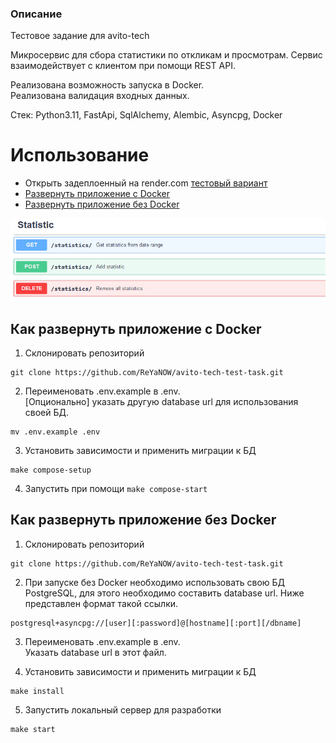 ### Описание
Тестовое задание для avito-tech

Микросервис для сбора статистики по откликам и просмотрам. 
Сервис взаимодействует с клиентом при помощи REST API.  
  
Реализована возможность запуска в Docker.  
Реализована валидация входных данных.

Стек: Python3.11, FastApi, SqlAlchemy, Alembic, Asyncpg, Docker


# Использование


 - Открыть задеплоенный на render.com [тестовый вариант](https://task-manager-hexlet.onrender.com/)
 - [Развернуть приложение с Docker](#Как-развернуть-приложение-с-Docker)  
 - [Развернуть приложение без Docker](#Как-развернуть-приложение-без-Docker)

![App preview](https://github.com/ReYaNOW/ReYaNOW/blob/main/Images/stats_preview_image.png?raw=true)

## Как развернуть приложение с Docker
1. Склонировать репозиторий

```
git clone https://github.com/ReYaNOW/avito-tech-test-task.git
```

2. Переименовать .env.example в .env.  
   [Опционально] указать другую database url для использования своей БД.  
  
```
mv .env.example .env
```

3. Установить зависимости и применить миграции к БД
  
```
make compose-setup
```

4. Запустить при помощи ``make compose-start``


## Как развернуть приложение без Docker
1. Склонировать репозиторий

```
git clone https://github.com/ReYaNOW/avito-tech-test-task.git
```

2. При запуске без Docker необходимо использовать свою БД PostgreSQL, для этого
   необходимо составить database url.
   Ниже представлен формат такой ссылки.

```
postgresql+asyncpg://[user][:password]@[hostname][:port][/dbname]
```

3. Переименовать .env.example в .env.  
   Указать database url в этот файл.

4. Установить зависимости и применить миграции к БД
  
```
make install
```

5. Запустить локальный сервер для разработки

```
make start
```
